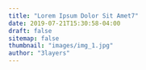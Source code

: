 ```yaml
---
title: "Lorem Ipsum Dolor Sit Amet7"
date: 2019-07-21T15:30:58-04:00
draft: false
sitemap: false
thumbnail: "images/img_1.jpg"
author: "3layers"
---
```


